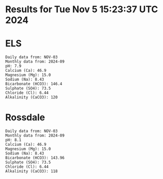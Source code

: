# Results for Tue Nov  5 15:23:37 UTC 2024
# ELS
```
Daily data from: NOV-03
Monthly data from: 2024-09
pH: 7.9
Calcium (Ca): 46.9
Magnesium (Mg): 15.0
Sodium (Na): 8.43
Bicarbonate (HCO3): 146.4
Sulphate (SO4): 73.5
Chloride (Cl): 6.44
Alkalinity (CaCO3): 120
```
# Rossdale
```
Daily data from: NOV-03
Monthly data from: 2024-09
pH: 8.1
Calcium (Ca): 46.9
Magnesium (Mg): 15.0
Sodium (Na): 8.43
Bicarbonate (HCO3): 143.96
Sulphate (SO4): 73.5
Chloride (Cl): 6.44
Alkalinity (CaCO3): 118
```
